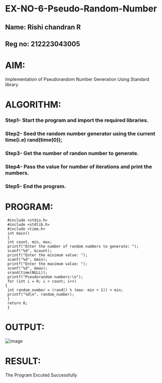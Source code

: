 # EX-NO-6-Pseudo-Random-Number

## Name: Rishi chandran R
## Reg no: 212223043005

# AIM: 
Implementation of Pseudorandom Number Generation Using Standard library

# ALGORITHM:
### Step1- Start the program and import the required libraries.
### Step2- Seed the random number generator using the current time(i.e) rand(time(0));
### Step3- Get the number of randon number to generate.
### Step4- Pass the value for number of iterations and print the numbers.
### Step5- End the program.

# PROGRAM:
```
 #include <stdio.h>
 #include <stdlib.h>
 #include <time.h>
 int main()
 {
 int count, min, max;
 printf("Enter the number of random numbers to generate: ");
 scanf("%d", &count);
 printf("Enter the minimum value: ");
 scanf("%d", &min);
 printf("Enter the maximum value: ");
 scanf("%d", &max);
 srand(time(NULL));
 printf("Pseudorandom numbers:\n");
 for (int i = 0; i < count; i++)
{
 int random_number = (rand() % (max- min + 1)) + min;
 printf("%d\n", random_number);
 }
 return 0;
 }
```

# OUTPUT:
![image](https://github.com/user-attachments/assets/b5b6b6c5-431c-4392-a253-a71135699282)

# RESULT:
The Program Excuted Successfully
